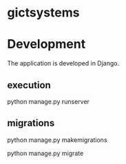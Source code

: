 # gictsystems

# Development


The application is developed in Django.


## execution ##

python manage.py runserver

## migrations

python manage.py makemigrations

python manage.py migrate
